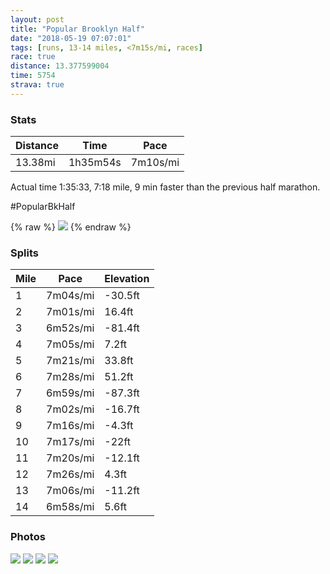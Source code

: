 ```yaml
---
layout: post
title: "Popular Brooklyn Half"
date: "2018-05-19 07:07:01"
tags: [runs, 13-14 miles, <7m15s/mi, races]
race: true
distance: 13.377599004
time: 5754
strava: true
---
```


### Stats

| Distance | Time | Pace |
|----------|------|------|
|13.38mi|1h35m54s|7m10s/mi|

Actual time 1:35:33, 7:18 mile, 9 min faster than the previous half marathon.

#PopularBkHalf

{% raw %}
<img src='https://maps.googleapis.com/maps/api/staticmap?maptype=roadmap&path=enc:qsfwFpxlbM`p@yGhAhFat@lf@mOpF@tC`Hw@fDqH`v@me@fEtB~l@mErSnr@n@fHeCoBcAcJwEuIeEySaL}HmP`Cce@hOwKjOwHzAeH}BcCpBNfFlKtIjTrA|KbLxEjLzDpDnEsApBiJpGgLjNaAzG{EpJPjCaC`CpB`HnRtEjBzm@mJdkHow@tpB`YzBhOwCvf@nKhAx@fN&key=AIzaSyC1MId7bFpkLXNAaYhBSTb8jLyiSqzbDtM&size=800x800&markers=color:yellow|label:S|40.67145,-73.96249&markers=color:green|label:F|40.57309000000003,-73.98053999999999'>
{% endraw %}

### Splits

| Mile | Pace | Elevation |
|------|------|-----------|
|1|7m04s/mi|-30.5ft|
|2|7m01s/mi|16.4ft|
|3|6m52s/mi|-81.4ft|
|4|7m05s/mi|7.2ft|
|5|7m21s/mi|33.8ft|
|6|7m28s/mi|51.2ft|
|7|6m59s/mi|-87.3ft|
|8|7m02s/mi|-16.7ft|
|9|7m16s/mi|-4.3ft|
|10|7m17s/mi|-22ft|
|11|7m20s/mi|-12.1ft|
|12|7m26s/mi|4.3ft|
|13|7m06s/mi|-11.2ft|
|14|6m58s/mi|5.6ft|

### Photos
<img src='https://dgtzuqphqg23d.cloudfront.net/TD2t_FeMALw2CE8wbaX4eAnxV9aGWwfK81D47BQfc3g-542x768.jpg'>

<img src='https://dgtzuqphqg23d.cloudfront.net/wnaaVtiRoBiOvcwiF2YovG_bmlAE5dJShTghklVv9Ls-576x768.jpg'>

<img src='https://dgtzuqphqg23d.cloudfront.net/i0q08Wh5atlF0jJuxKhMajlRjnxvuC_S-A5qzA5M-4k-768x579.jpg'>

<img src='https://dgtzuqphqg23d.cloudfront.net/wvPqfggJ9-DyYflTwgHyoqlXP2YuovUjMgav7g2ys_k-431x768.jpg'>
